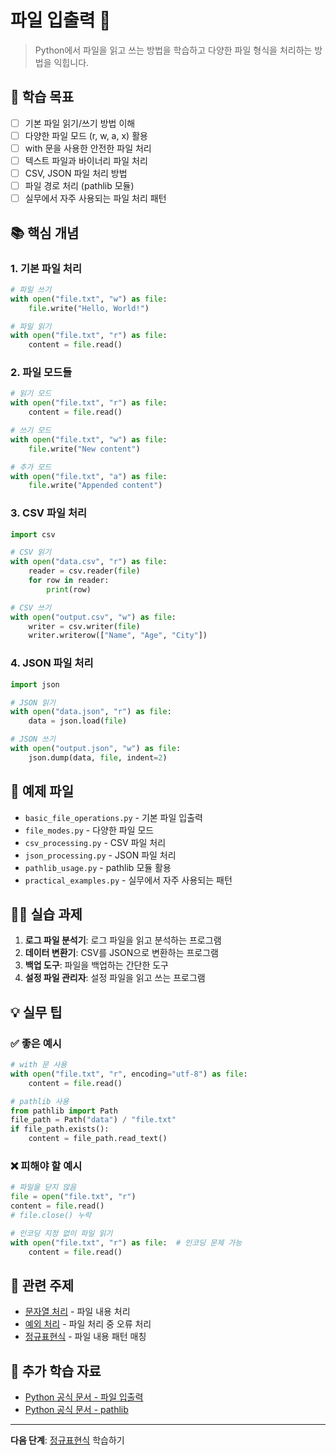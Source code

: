 # 파일 입출력 💾

> Python에서 파일을 읽고 쓰는 방법을 학습하고 다양한 파일 형식을 처리하는 방법을 익힙니다.

## 🎯 학습 목표

- [ ] 기본 파일 읽기/쓰기 방법 이해
- [ ] 다양한 파일 모드 (r, w, a, x) 활용
- [ ] with 문을 사용한 안전한 파일 처리
- [ ] 텍스트 파일과 바이너리 파일 처리
- [ ] CSV, JSON 파일 처리 방법
- [ ] 파일 경로 처리 (pathlib 모듈)
- [ ] 실무에서 자주 사용되는 파일 처리 패턴

## 📚 핵심 개념

### 1. 기본 파일 처리
```python
# 파일 쓰기
with open("file.txt", "w") as file:
    file.write("Hello, World!")

# 파일 읽기
with open("file.txt", "r") as file:
    content = file.read()
```

### 2. 파일 모드들
```python
# 읽기 모드
with open("file.txt", "r") as file:
    content = file.read()

# 쓰기 모드
with open("file.txt", "w") as file:
    file.write("New content")

# 추가 모드
with open("file.txt", "a") as file:
    file.write("Appended content")
```

### 3. CSV 파일 처리
```python
import csv

# CSV 읽기
with open("data.csv", "r") as file:
    reader = csv.reader(file)
    for row in reader:
        print(row)

# CSV 쓰기
with open("output.csv", "w") as file:
    writer = csv.writer(file)
    writer.writerow(["Name", "Age", "City"])
```

### 4. JSON 파일 처리
```python
import json

# JSON 읽기
with open("data.json", "r") as file:
    data = json.load(file)

# JSON 쓰기
with open("output.json", "w") as file:
    json.dump(data, file, indent=2)
```

## 📁 예제 파일

- `basic_file_operations.py` - 기본 파일 입출력
- `file_modes.py` - 다양한 파일 모드
- `csv_processing.py` - CSV 파일 처리
- `json_processing.py` - JSON 파일 처리
- `pathlib_usage.py` - pathlib 모듈 활용
- `practical_examples.py` - 실무에서 자주 사용되는 패턴

## 🏃‍♂️ 실습 과제

1. **로그 파일 분석기**: 로그 파일을 읽고 분석하는 프로그램
2. **데이터 변환기**: CSV를 JSON으로 변환하는 프로그램
3. **백업 도구**: 파일을 백업하는 간단한 도구
4. **설정 파일 관리자**: 설정 파일을 읽고 쓰는 프로그램

## 💡 실무 팁

### ✅ 좋은 예시
```python
# with 문 사용
with open("file.txt", "r", encoding="utf-8") as file:
    content = file.read()

# pathlib 사용
from pathlib import Path
file_path = Path("data") / "file.txt"
if file_path.exists():
    content = file_path.read_text()
```

### ❌ 피해야 할 예시
```python
# 파일을 닫지 않음
file = open("file.txt", "r")
content = file.read()
# file.close() 누락

# 인코딩 지정 없이 파일 읽기
with open("file.txt", "r") as file:  # 인코딩 문제 가능
    content = file.read()
```

## 🔗 관련 주제

- [문자열 처리](../../05-data-structures/string-processing/) - 파일 내용 처리
- [예외 처리](../../02-control-flow/exception-handling/) - 파일 처리 중 오류 처리
- [정규표현식](../../06-advanced/regex/) - 파일 내용 패턴 매칭

## 📖 추가 학습 자료

- [Python 공식 문서 - 파일 입출력](https://docs.python.org/3/tutorial/inputoutput.html#reading-and-writing-files)
- [Python 공식 문서 - pathlib](https://docs.python.org/3/library/pathlib.html)

---

**다음 단계**: [정규표현식](../../06-advanced/regex/) 학습하기
